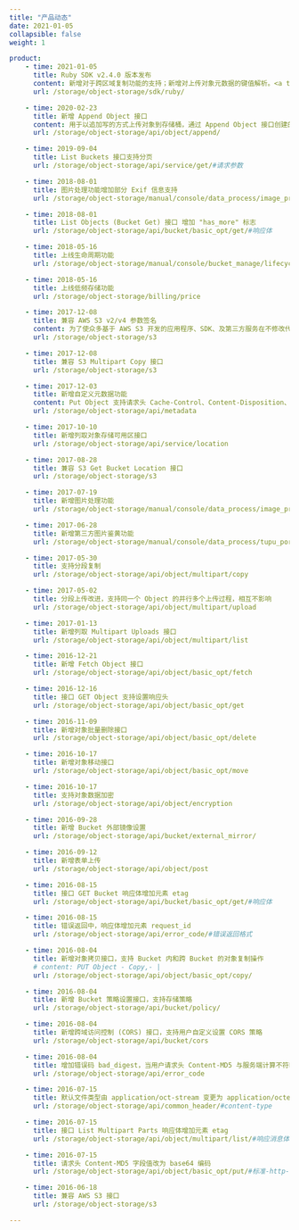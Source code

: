 ```yaml
---
title: "产品动态"
date: 2021-01-05
collapsible: false
weight: 1

product:
    - time: 2021-01-05
      title: Ruby SDK v2.4.0 版本发布
      content: 新增对于跨区域复制功能的支持；新增对上传对象元数据的键值解析。<a target="_blank" href="https://github.com/qingstor/qingstor-sdk-ruby#v240---2021-01-05">更多变更日志</a>
      url: /storage/object-storage/sdk/ruby/

    - time: 2020-02-23
      title: 新增 Append Object 接口
      content: 用于以追加写的方式上传对象到存储桶，通过 Append Object 接口创建的对象类型为 appendable。
      url: /storage/object-storage/api/object/append/

    - time: 2019-09-04
      title: List Buckets 接口支持分页
      url: /storage/object-storage/api/service/get/#请求参数

    - time: 2018-08-01
      title: 图片处理功能增加部分 Exif 信息支持
      url: /storage/object-storage/manual/console/data_process/image_process/

    - time: 2018-08-01
      title: List Objects (Bucket Get) 接口 增加 "has_more" 标志
      url: /storage/object-storage/api/bucket/basic_opt/get/#响应体

    - time: 2018-05-16
      title: 上线生命周期功能
      url: /storage/object-storage/manual/console/bucket_manage/lifecycle

    - time: 2018-05-16
      title: 上线低频存储功能
      url: /storage/object-storage/billing/price

    - time: 2017-12-08
      title: 兼容 AWS S3 v2/v4 参数签名
      content: 为了使众多基于 AWS S3 开发的应用程序、SDK、及第三方服务在不修改代码的前提下，更容易的接入到 QingStor，QingStor 兼容了 AWS S3 的接口。
      url: /storage/object-storage/s3

    - time: 2017-12-08
      title: 兼容 S3 Multipart Copy 接口
      url: /storage/object-storage/s3

    - time: 2017-12-03
      title: 新增自定义元数据功能
      content: Put Object 支持请求头 Cache-Control、Content-Disposition、Content-Encoding、Expires。 兼容S3各接口的元数据功能。 所有返回的 x-qs-* Header 均统一为小写
      url: /storage/object-storage/api/metadata

    - time: 2017-10-10
      title: 新增列取对象存储可用区接口
      url: /storage/object-storage/api/service/location

    - time: 2017-08-28
      title: 兼容 S3 Get Bucket Location 接口
      url: /storage/object-storage/s3

    - time: 2017-07-19
      title: 新增图片处理功能
      url: /storage/object-storage/manual/console/data_process/image_process

    - time: 2017-06-28
      title: 新增第三方图片鉴黄功能
      url: /storage/object-storage/manual/console/data_process/tupu_porn

    - time: 2017-05-30
      title: 支持分段复制
      url: /storage/object-storage/api/object/multipart/copy

    - time: 2017-05-02
      title: 分段上传改进，支持同一个 Object 的并行多个上传过程，相互不影响
      url: /storage/object-storage/api/object/multipart/upload

    - time: 2017-01-13
      title: 新增列取 Multipart Uploads 接口
      url: /storage/object-storage/api/object/multipart/list

    - time: 2016-12-21
      title: 新增 Fetch Object 接口
      url: /storage/object-storage/api/object/basic_opt/fetch

    - time: 2016-12-16
      title: 接口 GET Object 支持设置响应头
      url: /storage/object-storage/api/object/basic_opt/get

    - time: 2016-11-09
      title: 新增对象批量删除接口
      url: /storage/object-storage/api/object/basic_opt/delete

    - time: 2016-10-17
      title: 新增对象移动接口
      url: /storage/object-storage/api/object/basic_opt/move

    - time: 2016-10-17
      title: 支持对象数据加密
      url: /storage/object-storage/api/object/encryption

    - time: 2016-09-28
      title: 新增 Bucket 外部镜像设置
      url: /storage/object-storage/api/bucket/external_mirror/

    - time: 2016-09-12
      title: 新增表单上传
      url: /storage/object-storage/api/object/post

    - time: 2016-08-15
      title: 接口 GET Bucket 响应体增加元素 etag
      url: /storage/object-storage/api/bucket/basic_opt/get/#响应体

    - time: 2016-08-15
      title: 错误返回中，响应体增加元素 request_id
      url: /storage/object-storage/api/error_code/#错误返回格式

    - time: 2016-08-04
      title: 新增对象拷贝接口，支持 Bucket 内和跨 Bucket 的对象复制操作
      # content: PUT Object - Copy,- |
      url: /storage/object-storage/api/object/basic_opt/copy/

    - time: 2016-08-04
      title: 新增 Bucket 策略设置接口，支持存储策略
      url: /storage/object-storage/api/bucket/policy/

    - time: 2016-08-04
      title: 新增跨域访问控制 (CORS) 接口，支持用户自定义设置 CORS 策略
      url: /storage/object-storage/api/bucket/cors

    - time: 2016-08-04
      title: 增加错误码 bad_digest，当用户请求头 Content-MD5 与服务端计算不符时返回此错误
      url: /storage/object-storage/api/error_code

    - time: 2016-07-15
      title: 默认文件类型由 application/oct-stream 变更为 application/octet-stream
      url: /storage/object-storage/api/common_header/#content-type

    - time: 2016-07-15
      title: 接口 List Multipart Parts 响应体增加元素 etag
      url: /storage/object-storage/api/object/multipart/list/#响应消息体

    - time: 2016-07-15
      title: 请求头 Content-MD5 字段值改为 base64 编码
      url: /storage/object-storage/api/object/basic_opt/put/#标准-http-头

    - time: 2016-06-18
      title: 兼容 AWS S3 接口
      url: /storage/object-storage/s3

---
```


<!-- 设置上述参数可生成产品动态页  -->


